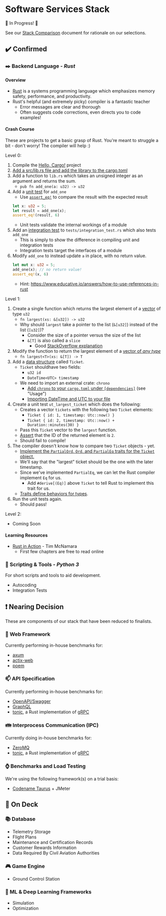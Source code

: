 # Software Services Stack

:construction: In Progress! :construction:

See our [Stack Comparison](https://docs.google.com/spreadsheets/d/1pHNHEm26fOMxoBKIYfFaa7wGh-M9Thxa8qddLBMz4Xw/edit#gid=2034044715) document for rationale on our selections.

## :heavy_check_mark: Confirmed

### :black_nib: Backend Language - *Rust*

#### Overview

- [Rust](https://www.rust-lang.org/) is a systems programming language which emphasizes memory safety, performance, and productivity.
- Rust's helpful (and extremely picky) compiler is a fantastic teacher
  - Error messages are clear and thorough
  - Often suggests code corrections, even directs you to code examples!

#### Crash Course

These are projects to get a basic grasp of Rust. You're meant to struggle a bit - don't worry! The compiler will help :)

Level 0:
1) Compile the [Hello, Cargo!](https://doc.rust-lang.org/book/ch01-03-hello-cargo.html) project
2) [Add a src/lib.rs file and add the library to the cargo.toml](https://doc.rust-lang.org/cargo/reference/cargo-targets.html?highlight=library#library)
3) Add a function to `lib.rs` which takes an unsigned integer as an argument and returns the sum.
    - `pub fn add_one(a: u32) -> u32`
4) Add a [unit test](https://doc.rust-lang.org/rust-by-example/testing/unit_testing.html) for `add_one`
    - Use [`assert_eq!`](https://doc.rust-lang.org/std/macro.assert_eq.html) to compare the result with the expected result
    ```rust
    let x: u32 = 5;
    let result = add_one(x);
    assert_eq!(result, 6)
    ```
    - Unit tests validate the internal workings of a module
5) Add an [integration test](https://doc.rust-lang.org/rust-by-example/testing/integration_testing.html) to `tests/integration_test.rs` which also tests `add_one`
    - This is simply to show the difference in compiling unit and integration tests
    - Integration tests target the interfaces of a module
6) Modify `add_one` to instead update `a` in place, with no return value.
    ```rust
    let mut x: u32 = 5;
    add_one(x); // no return value!
    assert_eq!(x, 6)
    ```
    - Hint: https://www.educative.io/answers/how-to-use-references-in-rust

Level 1:
1) Create a single function which returns the largest element of a [vector](https://doc.rust-lang.org/std/vec/struct.Vec.html) of type `u32`
    - `fn largest(xs: &[u32]) -> u32`
    - Why should `largest` take a pointer to the list (`&[u32]`) instead of the list (`[u32]`)?
        - Consider the size of a pointer versus the size of the list
        - `&[T]` is also called a `slice`
            - Good [StackOverflow explanation](https://stackoverflow.com/questions/61151041/what-is-the-difference-between-a-slice-and-reference-in-rust)
2) Modify the function to return the largest element of a [vector of *any type*](https://doc.rust-lang.org/book/ch10-01-syntax.html)
    - `fn largest<T>(xs: &[T]) -> T`
3) Add a [data structure](https://doc.rust-lang.org/rust-by-example/custom_types/structs.html) called `Ticket`.
    - `Ticket` shouldhave  two fields:
        - `u32 id`
        - `DateTime<UTC> timestamp`
    - We need to import an external crate: `chrono`
        - [Add `chrono` to your `cargo.toml` under `[dependencies]`](https://crates.io/crates/chrono) (see "Usage")
        - [Importing DateTime and UTC to your file](https://docs.rs/chrono/0.4.0/chrono/struct.DateTime.html#example) 
4) Create a unit test `ut_largest_ticket` which does the following:
    - Creates a vector `tickets` with the following two `Ticket` elements:
        - `Ticket { id: 1, timestamp: Utc::now() }`
        - `Ticket { id: 2, timestamp: Utc::now() + Duration::minutes(30) }`
    - Pass this `Ticket` vector to the `largest` function.
    - [Assert](https://doc.rust-lang.org/std/macro.assert.html#examples) that the ID of the returned element is `2`. 
    - Should fail to compile!
5) The compiler doesn't know how to compare two `Ticket` objects - yet.
    - [Implement the `PartialOrd`, `Ord`, and `PartialEq` traits for the `Ticket` object.](https://doc.rust-lang.org/std/cmp/trait.Ord.html#how-can-i-implement-ord)
    - We'll say that the "largest" ticket should be the one with the later timestamp.
    - Since we've implemented `PartialEq`, we can let the Rust compiler implement `Eq` for us.
        - Add `#derive[(Eq)]` above `Ticket` to tell Rust to implement this trait for us.
    - [Traits define behaviors for types](https://doc.rust-lang.org/book/ch10-02-traits.html).
6) Run the unit tests again.
    - Should pass!

Level 2:
- Coming Soon

#### Learning Resources
- [Rust in Action](https://livebook.manning.com/book/rust-in-action/welcome/v-11/) - Tim McNamara
    - First few chapters are free to read online

### :scroll: Scripting & Tools - *Python 3*

For short scripts and tools to aid development.
- Autocoding
- Integration Tests

## :exclamation: Nearing Decision

These are components of our stack that have been reduced to finalists.

### :satellite: Web Framework

Currently performing in-house benchmarks for:
- [axum](https://github.com/tokio-rs/axum)
- [actix-web](https://actix.rs/)
- [poem](https://github.com/poem-web/poem)

### :mailbox: API Specification

Currently performing in-house benchmarks for:
- [OpenAPI/Swagger](https://www.openapis.org/)
- [GraphQL](https://graphql.org/)
- [tonic](https://github.com/hyperium/tonic), a Rust implementation of [gRPC](https://grpc.io/)

### :family: Interprocess Communication (IPC)

Currently doing in-house benchmarks for:
- [ZeroMQ](https://zeromq.org/)
- [tonic](https://github.com/hyperium/tonic), a Rust implementation of [gRPC](https://grpc.io/)

### :watch: Benchmarks and Load Testing

We're using the following framework(s) on a trial basis:
- [Codename Taurus](https://gettaurus.org/) + JMeter


## :construction: On Deck

### :books: Database
- Telemetry Storage
- Flight Plans
- Maintenance and Certification Records
- Customer Rewards Information
- Data Required By Civil Aviation Authorities

### :video_game: Game Engine
- Ground Control Station

### :brain: ML & Deep Learning Frameworks
- Simulation
- Optimization